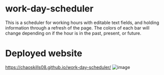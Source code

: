 # work-day-scheduler
This is a scheduler for working hours with editable text fields, and holding information through a refresh of the page. The colors of each bar will change depending on if the hour is in the past, present, or future.

# Deployed website
https://chaoskills08.github.io/work-day-scheduler/
![image](https://user-images.githubusercontent.com/55863153/184282741-f42fc67e-67dd-4075-a7f6-408cdc61398c.png)


